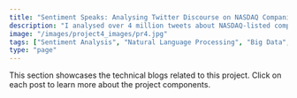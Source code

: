 ```yaml
---
title: "Sentiment Speaks: Analysing Twitter Discourse on NASDAQ Companies"
description: "I analysed over 4 million tweets about NASDAQ-listed companies using Big Data tools and sentiment analysis. By leveraging distributed computing (MapReduce) and Python libraries, I extracted insights into public perception, sentiment trends, and recurring topics. Data visualisation and topic modelling further enriched the study, offering actionable insights for businesses and investors."
image: "/images/project4_images/pr4.jpg"
tags: ["Sentiment Analysis", "Natural Language Processing", "Big Data", "MapReduce", "Python", "Topic Modelling", "Twitter Analytics", "NASDAQ", "Social Media Mining", "Data Visualisation"]
type: "page"
---
```


This section showcases the technical blogs related to this project. Click on each post to learn more about the project components.